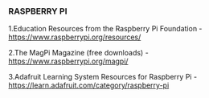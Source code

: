 ### RASPBERRY PI

1.Education Resources from the Raspberry Pi Foundation - https://www.raspberrypi.org/resources/

2.The MagPi Magazine (free downloads) - https://www.raspberrypi.org/magpi/

3.Adafruit Learning System Resources for Raspberry Pi - https://learn.adafruit.com/category/raspberry-pi

